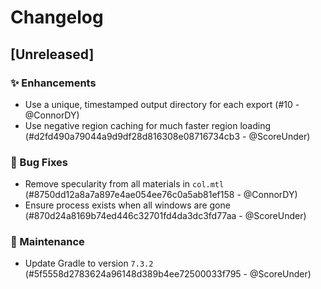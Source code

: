 # Changelog

## [Unreleased]

### :sparkles: Enhancements

- Use a unique, timestamped output directory for each export (#10 - @ConnorDY)
- Use negative region caching for much faster region loading (#d2fd490a79044a9d9df28d816308e08716734cb3 - @ScoreUnder)

### :bug: Bug Fixes

- Remove specularity from all materials in `col.mtl` (#8750dd12a8a7a897e4ae054ee76c0a5ab81ef158 - @ConnorDY)
- Ensure process exists when all windows are gone (#870d24a8169b74ed446c32701fd4da3dc3fd77aa - @ScoreUnder)

### :wrench: Maintenance

- Update Gradle to version `7.3.2` (#5f5558d2783624a96148d389b4ee72500033f795 - @ScoreUnder)
